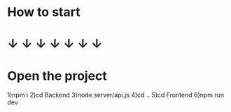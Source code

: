<h1>How to start<h1>
↓  ↓  ↓  ↓  ↓  ↓  ↓ 

# Open the project
1)npm i
2)cd Backend
3)node server/api.js
4)cd ..
5)cd Frontend
6)npm run dev
